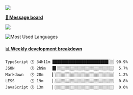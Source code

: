 [![](https://count.getloli.com/get/@SmaIIstars.github.readme)](https://count.getloli.com/)


[**💬 Message board**](https://chat.getloli.com/room/@SmaIIstars.github)

[![](https://chat.getloli.com/room/@SmaIIstars.github/svg?width=600&height=100&limit=20&theme=light&fontSize=14)](https://chat.getloli.com/room/@SmaIIstars.github)


![Most Used Languages](https://github-readme-stats.vercel.app/api/top-langs/?username=SmaIIstars&theme=dark&layout=compact)

<!-- waka-box start -->
#### <a href="https://gist.github.com/e31f5e1b7a15ee54e2fc8fca68aa5e2b" target="_blank">📊 Weekly development breakdown</a>
```text
TypeScript 🕓 34h11m ████████████████████████▌░░ 90.9%
JSON       🕓 2h9m   █▌░░░░░░░░░░░░░░░░░░░░░░░░░  5.7%
Markdown   🕓 28m    ▎░░░░░░░░░░░░░░░░░░░░░░░░░░  1.2%
LESS       🕓 19m    ▏░░░░░░░░░░░░░░░░░░░░░░░░░░  0.8%
JavaScript 🕓 13m    ▏░░░░░░░░░░░░░░░░░░░░░░░░░░  0.6%
```
<!-- Powered by https://github.com/YouEclipse/waka-box-go . -->
<!-- waka-box end -->
